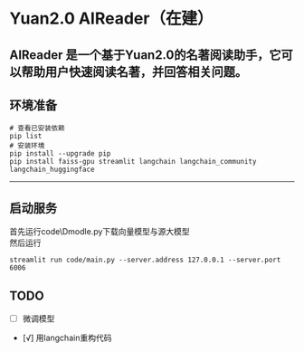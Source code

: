 # Yuan2.0 AIReader（在建）
AIReader 是一个基于Yuan2.0的名著阅读助手，它可以帮助用户快速阅读名著，并回答相关问题。
---
## 环境准备
```Shell
# 查看已安装依赖
pip list
# 安装环境
pip install --upgrade pip
pip install faiss-gpu streamlit langchain langchain_community langchain_huggingface
```
---

## 启动服务
首先运行code\Dmodle.py下载向量模型与源大模型  
然后运行
```Shell
streamlit run code/main.py --server.address 127.0.0.1 --server.port 6006
```
## TODO
- [ ] 微调模型
- [√] 用langchain重构代码